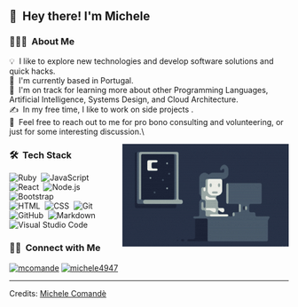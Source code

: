  ## 👋 &nbsp;Hey there! I'm Michele

### 👨🏻‍💻 &nbsp;About Me

💡 &nbsp;I like to explore new technologies and develop software solutions and quick hacks.\
🌇 &nbsp;I'm currently based in Portugal.\
🌱 &nbsp;I'm on track for learning more about other Programming Languages, Artificial Intelligence, Systems Design, and Cloud Architecture.\
✍️ &nbsp;In my free time, I like to work on side projects .\
💬 &nbsp;Feel free to reach out to me for pro bono consulting and volunteering, or just for some interesting discussion.\


<img alt="Night Coding" src="https://raw.githubusercontent.com/AVS1508/AVS1508/master/assets/Night-Coding.gif" align="right"/>

### 🛠 &nbsp;Tech Stack

![Ruby](https://img.shields.io/badge/-Ruby-05122A?style=flat&logo=ruby)&nbsp;
![JavaScript](https://img.shields.io/badge/-JavaScript-05122A?style=flat&logo=javascript)&nbsp;
![React](https://img.shields.io/badge/-React-05122A?style=flat&logo=react)&nbsp;
![Node.js](https://img.shields.io/badge/-Node.js-05122A?style=flat&logo=node.js)&nbsp;
![Bootstrap](https://img.shields.io/badge/-Bootstrap-05122A?style=flat&logo=bootstrap&logoColor=563D7C)\
![HTML](https://img.shields.io/badge/-HTML-05122A?style=flat&logo=HTML5)&nbsp;
![CSS](https://img.shields.io/badge/-CSS-05122A?style=flat&logo=CSS3&logoColor=1572B6)&nbsp;
![Git](https://img.shields.io/badge/-Git-05122A?style=flat&logo=git)&nbsp;
![GitHub](https://img.shields.io/badge/-GitHub-05122A?style=flat&logo=github)&nbsp;
![Markdown](https://img.shields.io/badge/-Markdown-05122A?style=flat&logo=markdown)\
![Visual Studio Code](https://img.shields.io/badge/-Visual%20Studio%20Code-05122A?style=flat&logo=visual-studio-code&logoColor=007ACC)&nbsp;



### 🤝🏻 &nbsp;Connect with Me

<p align="left">
<a href="https://linkedin.com/in/mcomande" target="blank"><img align="center" src="https://raw.githubusercontent.com/rahuldkjain/github-profile-readme-generator/master/src/images/icons/Social/linked-in-alt.svg" alt="mcomande" height="30" width="40" /></a>
<a href="https://discord.gg/michele4947" target="blank"><img align="center" src="https://raw.githubusercontent.com/rahuldkjain/github-profile-readme-generator/master/src/images/icons/Social/discord.svg" alt="michele4947" height="30" width="40" /></a>
</p>

-----
Credits: [Michele Comandè](https://github.com/Mick-clo/Mick-clo)
